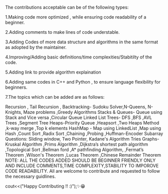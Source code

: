 The contributions acceptable can be of the following types:

1.Making code more optimized , while ensuring code readability of a beginner.

2.Adding comments to make lines of code understable.

3.Adding Codes of more data structure and algorithms in the same format as adopted by the maintainer.

4.Improving/Adding basic definitions/time complexities/Stabitilty of the code.

5.Adding link to provide algorithm explaination

6.Adding same codes in C++ and Python , to ensure language flexibility for beginners.

7.The topics which can be added are as follows:

Recursion , Tail Recursion , Backtracking- Sudoku Solver,N-Queens, N-Knights, Maze problems ,Greedy Algorithms Stacks & Queues- Queue using Stack and Vice versa ,Circular Queue Linked List Trees- DFS ,BFS ,AVL Trees ,Segment Tree Heaps-Priority Queue ,Heapsort ,Two Heaps Method ,k-way merge ,Top k elements HashMap - Map using LinkedList ,Map using Hash ,Count Sort ,Radix Sort ,Chaining ,Probing ,Huffman-Encoder Subarray Questions: Sliding window, Two Pointer, Kadane's Algorithm Tries Graphs-Kruskal Algorithm ,Prims Algorithm ,Dijkstra’s shortest path algorithm ,Topological Sort ,Bellman ford ,A* pathfinding Algorithm, ,Fermat’s Theorem ,Wilson's Theorem ,Lucas Theorem ,Chinese Remainder Theorem NOTE: ALL THE CODES ADDED SHOULD BE BEGINNER FRIENDLY ONLY AND INCLUDE COMMENTS,TIME COMPLEXITY,STABILITY TO IMPOROVE CODE READABILITY. All are welcome to contribute and requested to follow the necessary guidlines.

cout<<("Happy Contributing !! :)");✨😁
